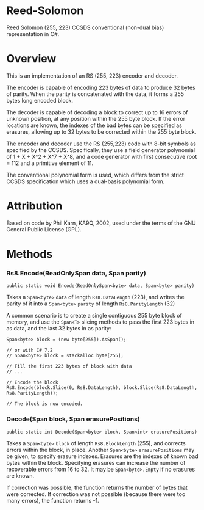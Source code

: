 # Reed-Solomon
Reed Solomon (255, 223) CCSDS conventional (non-dual bias) representation in C#.

# Overview
This is an implementation of an RS (255, 223) encoder and decoder.

The encoder is capable of encoding 223 bytes of data to produce 32 bytes of parity.
When the parity is concatenated with the data, it forms a 255 bytes long encoded block.

The decoder is capable of decoding a block to correct up to 16 errors of unknown position, at any position within the 255 byte block.
If the error locations are known, the indexes of the bad bytes can be specified as erasures,
allowing up to 32 bytes to be corrected within the 255 byte block.

The encoder and decoder use the RS (255,223) code with 8-bit symbols as specified by the CCSDS.
Specifically, they use a field generator polynomial of 1 + X + X^2 + X^7 + X^8,
and a code generator with first consecutive root = 112 and a primitive element of 11.

The conventional polynomial form is used, which differs from the strict CCSDS
specification which uses a dual-basis polynomial form.

# Attribution
Based on code by Phil Karn, KA9Q, 2002, used under the terms of the GNU General Public License (GPL).

# Methods

### Rs8.Encode(ReadOnlySpan<byte> data, Span<byte> parity)
`public static void Encode(ReadOnlySpan<byte> data, Span<byte> parity)`

Takes a `Span<byte>` `data` of length `Rs8.DataLength` (223), and writes the parity of it into a `Span<byte>` `parity` of length `Rs8.ParityLength` (32)

A common scenario is to create a single contiguous 255 byte block of memory, and use the `Span<T>` slicing methods to pass the first 223 bytes in as data,
and the last 32 bytes in as parity:

```
Span<byte> block = (new byte[255]).AsSpan();

// or with C# 7.2
// Span<byte> block = stackalloc byte[255];

// Fill the first 223 bytes of block with data
// ...

// Encode the block
Rs8.Encode(block.Slice(0, Rs8.DataLength), block.Slice(Rs8.DataLength, Rs8.ParityLength));

// The block is now encoded.
```

### Decode(Span<byte> block, Span<int> erasurePositions)
`public static int Decode(Span<byte> block, Span<int> erasurePositions)`

Takes a `Span<byte>` `block` of length `Rs8.BlockLength` (255), and corrects errors within the block, in place.
Another `Span<byte>` `erasurePositions` may be given, to specify erasure indexes. Erasures are the indexes of known bad bytes within the block.
Specifying erasures can increase the number of recoverable errors from 16 to 32. It may be `Span<byte>.Empty` if no erasures are known.

If correction was possible, the function returns the number of bytes that were corrected.
If correction was not possible (because there were too many errors), the function returns -1.